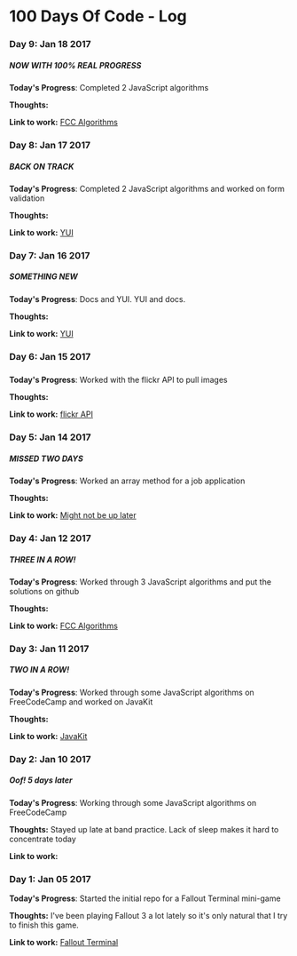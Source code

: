 # 100 Days Of Code - Log

### Day 9: Jan 18 2017
##### NOW WITH 100% REAL PROGRESS

**Today's Progress**: Completed 2 JavaScript algorithms

**Thoughts:** 

**Link to work:** [FCC Algorithms](https://github.com/guillermohernandez/FCC-Basic-Algorithm-Scripting)


### Day 8: Jan 17 2017
##### BACK ON TRACK

**Today's Progress**: Completed 2 JavaScript algorithms and worked on form validation

**Thoughts:** 

**Link to work:** [YUI](http://codepen.io/guillermohernandez/pen/XpjpvZ)


### Day 7: Jan 16 2017
##### SOMETHING NEW

**Today's Progress**: Docs and YUI. YUI and docs.

**Thoughts:** 

**Link to work:** [YUI](http://codepen.io/guillermohernandez/pen/XpjpvZ)


### Day 6: Jan 15 2017
##### 

**Today's Progress**: Worked with the flickr API to pull images

**Thoughts:** 

**Link to work:** [flickr API](http://codepen.io/guillermohernandez/pen/LxRpZQ)


### Day 5: Jan 14 2017
##### MISSED TWO DAYS

**Today's Progress**: Worked an array method for a job application

**Thoughts:** 

**Link to work:** [Might not be up later](http://codepen.io/guillermohernandez/pen/KagpbO)


### Day 4: Jan 12 2017
##### THREE IN A ROW!

**Today's Progress**: Worked through 3 JavaScript algorithms and put the solutions on github

**Thoughts:** 

**Link to work:** [FCC Algorithms](https://github.com/guillermohernandez/FCC-Basic-Algorithm-Scripting)


### Day 3: Jan 11 2017
##### TWO IN A ROW!

**Today's Progress**: Worked through some JavaScript algorithms on FreeCodeCamp and worked on JavaKit

**Thoughts:** 

**Link to work:** [JavaKit](https://github.com/guillermohernandez/JavaKit)


### Day 2: Jan 10 2017
##### Oof! 5 days later

**Today's Progress**: Working through some JavaScript algorithms on FreeCodeCamp

**Thoughts:** Stayed up late at band practice. Lack of sleep makes it hard to concentrate today

**Link to work:**


### Day 1: Jan 05 2017

**Today's Progress**: Started the initial repo for a Fallout Terminal mini-game

**Thoughts:** I've been playing Fallout 3 a lot lately so it's only natural that I try to finish this game.

**Link to work:** [Fallout Terminal](https://github.com/guillermohernandez/Fallout-Terminal)


